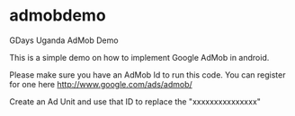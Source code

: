 admobdemo
=========

GDays Uganda AdMob Demo

This is a simple demo on how to implement Google AdMob in android.

Please make sure you have an AdMob Id to run this code. You can register for one here http://www.google.com/ads/admob/

Create an Ad Unit and use that ID to replace the "xxxxxxxxxxxxxxx"
